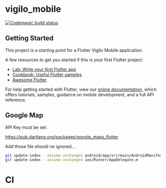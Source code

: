 # vigilo_mobile

[![Codemagic build status](https://api.codemagic.io/apps/5cd4708b3f7fdc0011bba24e/5cd4708b3f7fdc0011bba24d/status_badge.svg)](https://codemagic.io/apps/5cd4708b3f7fdc0011bba24e/5cd4708b3f7fdc0011bba24d/latest_build)

## Getting Started

This project is a starting point for a Flutter Vigilo Mobile application.

A few resources to get you started if this is your first Flutter project:

- [Lab: Write your first Flutter app](https://flutter.io/docs/get-started/codelab)
- [Cookbook: Useful Flutter samples](https://flutter.io/docs/cookbook)
- [Awesome Flutter](https://github.com/Solido/awesome-flutter#frameworks)

For help getting started with Flutter, view our 
[online documentation](https://flutter.io/docs), which offers tutorials, 
samples, guidance on mobile development, and a full API reference.

## Google Map

API Key must be set: 

https://pub.dartlang.org/packages/google_maps_flutter

Add those file should ne ignored...
```bash
git update-index --assume-unchanged android/app/src/main/AndroidManifest.xml
git update-index --assume-unchanged ios/Runner/AppDelegate.m
```

# CI

